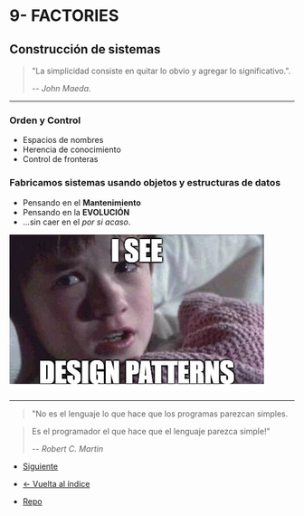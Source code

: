 # 9- FACTORIES

## Construcción de sistemas

> "La simplicidad consiste en quitar lo obvio y agregar lo significativo.".
>
> -- _John Maeda_.

---

### Orden y Control

- Espacios de nombres
- Herencia de conocimiento
- Control de fronteras

### Fabricamos sistemas usando objetos y estructuras de datos

- Pensando en el **Mantenimiento**
- Pensando en la **EVOLUCIÓN**
- ...sin caer en el _por si acaso_.

![A veces veo patrones de diseño](./isee.jpg)

---

> "No es el lenguaje lo que hace que los programas parezcan simples.

> Es el programador el que hace que el lenguaje parezca simple!"
>
> -- _Robert C. Martin_

- [Siguiente](./a-extra.md)

- [<- Vuelta al índice ](./)

- [Repo](https://github.com/AcademiaBinaria/CleanCode)

